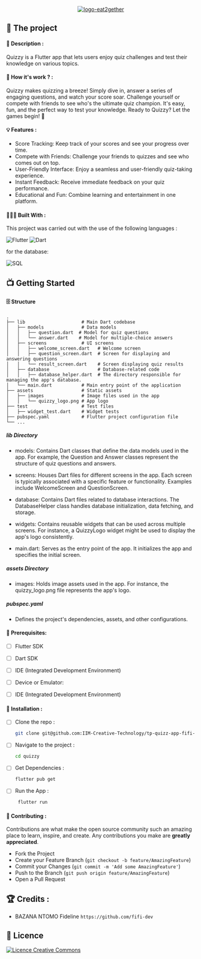 <p align='center'> <a href="https://imgbb.com/"><img src="https://i.ibb.co/hg5Z6x7/quizzy.png" alt="logo-eat2gether" border="0"></a></p>

## 💼 The project

#### 📝 Description :

Quizzy is a Flutter app that lets users enjoy quiz challenges and test their knowledge on various topics.

#### 🤔 How it's work ? : 

Quizzy makes quizzing a breeze! Simply dive in, answer a series of engaging questions, and watch your score soar. Challenge yourself or compete with friends to see who's the ultimate quiz champion. It's easy, fun, and the perfect way to test your knowledge. Ready to Quizzy? Let the games begin! 🌟

#### 💡 Features :

- Score Tracking: Keep track of your scores and see your progress over time.
- Compete with Friends: Challenge your friends to quizzes and see who comes out on top.
- User-Friendly Interface: Enjoy a seamless and user-friendly quiz-taking experience.
- Instant Feedback: Receive immediate feedback on your quiz performance.
- Educational and Fun: Combine learning and entertainment in one platform.

#### 👩🏾‍💻 Built With :


This project was carried out with the use of the following languages :

![Flutter](https://img.shields.io/badge/Flutter-02569B?style=for-the-badge&logo=flutter&logoColor=white)
![Dart](https://img.shields.io/badge/Dart-0175C2?style=for-the-badge&logo=dart&logoColor=white)

for the database: 

![SQL](https://img.shields.io/badge/SQLite-07405E?style=for-the-badge&logo=sqlite&logoColor=white)


## 📺 Getting Started

#### 🗄️ Structure

    .
    ├── lib                     # Main Dart codebase
    │   ├── models              # Data models
    │   │   ├── question.dart  # Model for quiz questions
    │   │   └── answer.dart    # Model for multiple-choice answers
    │   ├── screens             # UI screens
    │   │   ├── welcome_screen.dart   # Welcome screen
    │   │   ├── question_screen.dart  # Screen for displaying and answering questions
    │   │   └── result_screen.dart    # Screen displaying quiz results
    │   ├── database                  # Database-related code
    │   │   ├── database_helper.dart  # The directory responsible for managing the app's database.
    │   └── main.dart           # Main entry point of the application
    ├── assets                  # Static assets
    │   ├── images              # Image files used in the app
    │   │   └── quizzy_logo.png # App logo
    ├── test                    # Test files
    │   ├── widget_test.dart    # Widget tests
    ├── pubspec.yaml            # Flutter project configuration file
    └── ...

##### lib Directory

- models: Contains Dart classes that define the data models used in the app. For example, the Question and Answer classes represent the structure of quiz questions and answers.

- screens: Houses Dart files for different screens in the app. Each screen is typically associated with a specific feature or functionality. Examples include WelcomeScreen and QuestionScreen.

- database: Contains Dart files related to database interactions. The DatabaseHelper class handles database initialization, data fetching, and storage.

- widgets: Contains reusable widgets that can be used across multiple screens. For instance, a QuizzyLogo widget might be used to display the app's logo consistently.

- main.dart: Serves as the entry point of the app. It initializes the app and specifies the initial screen.

##### assets Directory

- images: Holds image assets used in the app. For instance, the quizzy_logo.png file represents the app's logo.

##### pubspec.yaml
- Defines the project's dependencies, assets, and other configurations.

#### 🔐 Prerequisites:


- [ ] Flutter SDK

- [ ] Dart SDK

- [ ] IDE (Integrated Development Environment)

- [ ] Device or Emulator:

- [ ] IDE (Integrated Development Environment)


#### 💾 Installation :

- [ ] Clone the repo :

  ```sh
  git clone git@github.com:IIM-Creative-Technology/tp-quizz-app-fifi-dev.git
  ```

- [ ] Navigate to the project :

   ```sh
   cd quizzy
   ```

- [ ] Get Dependencies :

   ```sh
   flutter pub get
   ```
   
- [ ] Run the App :

  ```sh
   flutter run
  ```


#### 🤝 Contributing :

Contributions are what make the open source community such an amazing place to learn, inspire, and create. Any contributions you make are **greatly appreciated**.

- Fork the Project
- Create your Feature Branch (`git checkout -b feature/AmazingFeature`)
- Commit your Changes (`git commit -m 'Add some AmazingFeature'`)
- Push to the Branch (`git push origin feature/AmazingFeature`)
- Open a Pull Request



## 🏆 Credits :


- BAZANA NTOMO Fideline `https://github.com/fifi-dev`


## 📜 Licence
 <a align="center"  rel="license" href="http://creativecommons.org/licenses/by-nc/4.0/"><img alt="Licence Creative Commons" style="border-width:0" src="https://i.creativecommons.org/l/by-nc/4.0/88x31.png" /></a>


